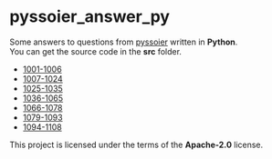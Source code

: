# pyssoier_answer_py
Some answers to questions from [pyssoier](http://py.ssoier.cn:7077/) written in **Python**.  
You can get the source code in the **src** folder.  
- [1001-1006](https://github.com/romeoahmed/pyssoier_answer/tree/main/src/1001-1006)
- [1007-1024](https://github.com/romeoahmed/pyssoier_answer/tree/main/src/1007-1024)
- [1025-1035](https://github.com/romeoahmed/pyssoier_answer/tree/main/src/1025-1035)
- [1036-1065](https://github.com/romeoahmed/pyssoier_answer/tree/main/src/1036-1065)
- [1066-1078](https://github.com/romeoahmed/pyssoier_answer/tree/main/src/1066-1078)
- [1079-1093](https://github.com/romeoahmed/pyssoier_answer/tree/main/src/1079-1093)
- [1094-1108](https://github.com/romeoahmed/pyssoier_answer/tree/main/src/1094-1108)
  
This project is licensed under the terms of the **Apache-2.0** license.
